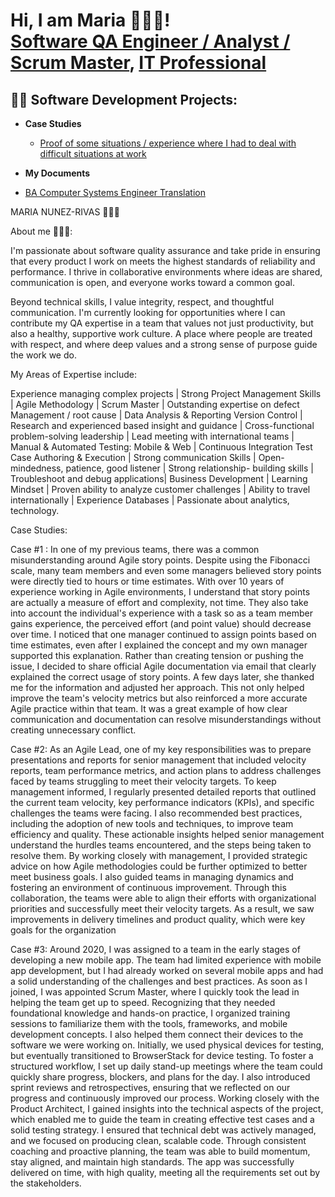 



<h1>Hi, I am Maria  👩🏻‍💻! <br/><a href="https://github.com/cecynn">Software QA Engineer / Analyst / Scrum Master</a>, <a href="https://www.linkedin.com/in/maria-nunez-rivas/">IT Professional</a>


<h2>👨‍💻 Software Development Projects:</h2>


- <b>Case Studies</b>

  - [Proof of some situations / experience where I had to deal with difficult situations at work](https://github.com/Cecynn/MyCaseStudies)
 
 - <b>My Documents</b>

  - [ BA Computer Systems Engineer Translation ](https://github.com/cecynn/Algorithms-Practice)

 
 MARIA NUNEZ-RIVAS 🙋🏻‍♀️

 About me 👩🏻‍💻:  
 
 I'm passionate about software quality assurance and take pride in ensuring that every product I work on meets the highest standards of reliability and performance. I thrive in collaborative environments where ideas are shared, communication is open, and everyone works toward a common goal.

Beyond technical skills, I value integrity, respect, and thoughtful communication. I'm currently looking for opportunities where I can contribute my QA expertise in a team that values not just productivity, but also a healthy, supportive work culture. A place where people are treated with respect, and where deep values and a strong sense of purpose guide the work we do.


My Areas of Expertise include:

Experience managing complex projects | Strong Project Management Skills | Agile Methodology | Scrum Master | Outstanding expertise on defect Management / root cause | Data Analysis & Reporting Version Control | Research and experienced based insight and guidance | Cross-functional problem-solving leadership | Lead meeting with international teams | Manual & Automated Testing: Mobile & Web | Continuous Integration Test Case Authoring & Execution | Strong communication Skills | Open-mindedness, patience, good listener | Strong relationship- building skills | Troubleshoot and debug applications| Business Development | Learning Mindset | Proven ability to analyze customer challenges | Ability to travel internationally | Experience Databases | Passionate about analytics, technology. 


Case Studies:

Case #1 : In one of my previous teams, there was a common misunderstanding around Agile story points. Despite using the Fibonacci scale, many team members and even some managers believed story points were directly tied to hours or time estimates.
With over 10 years of experience working in Agile environments, I understand that story points are actually a measure of effort and complexity, not time. They also take into account the individual's experience with a task so as a team member gains experience, the perceived effort (and point value) should decrease over time.
I noticed that one manager continued to assign points based on time estimates, even after I explained the concept and my own manager supported this explanation. Rather than creating tension or pushing the issue, I decided to share official Agile documentation via email that clearly explained the correct usage of story points.
A few days later, she thanked me for the information and adjusted her approach. This not only helped improve the team's velocity metrics but also reinforced a more accurate Agile practice within that team.
It was a great example of how clear communication and documentation can resolve misunderstandings without creating unnecessary conflict.

Case #2: As an Agile Lead, one of my key responsibilities was to prepare presentations and reports for senior management that included velocity reports, team performance metrics, and action plans to address challenges faced by teams struggling to meet their velocity targets.
To keep management informed, I regularly presented detailed reports that outlined the current team velocity, key performance indicators (KPIs), and specific challenges the teams were facing. I also recommended best practices, including the adoption of new tools and techniques, to improve team efficiency and quality. These actionable insights helped senior management understand the hurdles teams encountered, and the steps being taken to resolve them.
By working closely with management, I provided strategic advice on how Agile methodologies could be further optimized to better meet business goals. I also guided teams in managing dynamics and fostering an environment of continuous improvement. Through this collaboration, the teams were able to align their efforts with organizational priorities and successfully meet their velocity targets. As a result, we saw improvements in delivery timelines and product quality, which were key goals for the organization

Case #3: Around 2020, I was assigned to a team in the early stages of developing a new mobile app. The team had limited experience with mobile app development, but I had already worked on several mobile apps and had a solid understanding of the challenges and best practices.
As soon as I joined, I was appointed Scrum Master, where I quickly took the lead in helping the team get up to speed. Recognizing that they needed foundational knowledge and hands-on practice, I organized training sessions to familiarize them with the tools, frameworks, and mobile development concepts. I also helped them connect their devices to the software we were working on. Initially, we used physical devices for testing, but eventually transitioned to BrowserStack for device testing.
To foster a structured workflow, I set up daily stand-up meetings where the team could quickly share progress, blockers, and plans for the day. I also introduced sprint reviews and retrospectives, ensuring that we reflected on our progress and continuously improved our process.
Working closely with the Product Architect, I gained insights into the technical aspects of the project, which enabled me to guide the team in creating effective test cases and a solid testing strategy. I ensured that technical debt was actively managed, and we focused on producing clean, scalable code.
Through consistent coaching and proactive planning, the team was able to build momentum, stay aligned, and maintain high standards. The app was successfully delivered on time, with high quality, meeting all the requirements set out by the stakeholders.








